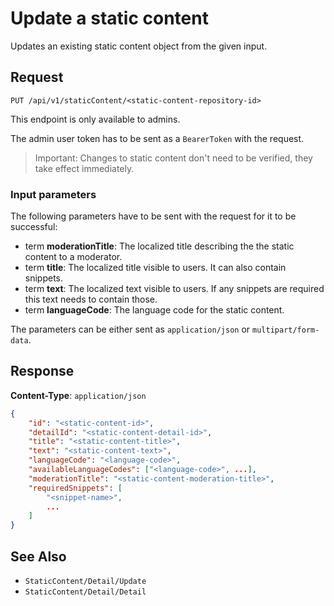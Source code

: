 # Update a static content

Updates an existing static content object from the given input.

## Request

    PUT /api/v1/staticContent/<static-content-repository-id>

This endpoint is only available to admins.

The admin user token has to be sent as a `BearerToken` with the request.

> Important: Changes to static content don't need to be verified, they take effect immediately.

### Input parameters

The following parameters have to be sent with the request for it to be successful:

- term **moderationTitle**: The localized title describing the the static content to a moderator. 
- term **title**: The localized title visible to users. It can also contain snippets. 
- term **text**: The localized text visible to users. If any snippets are required this text needs to contain those. 
- term **languageCode**: The language code for the static content.

The parameters can be either sent as `application/json` or `multipart/form-data`.

## Response

**Content-Type**: `application/json`

```json
{
    "id": "<static-content-id>",
    "detailId": "<static-content-detail-id>",
    "title": "<static-content-title>",
    "text": "<static-content-text>",
    "languageCode": "<language-code>",
    "availableLanguageCodes": ["<language-code>", ...],
    "moderationTitle": "<static-content-moderation-title>",
    "requiredSnippets": [
        "<snippet-name>",
        ...
    ]
}
```

## See Also

* ``StaticContent/Detail/Update``
* ``StaticContent/Detail/Detail``

